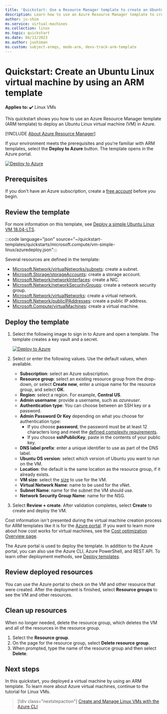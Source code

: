 ```yaml
---
title: 'Quickstart: Use a Resource Manager template to create an Ubuntu Linux VM'
description: Learn how to use an Azure Resource Manager template to create and deploy an Ubuntu Linux virtual machine with this quickstart.
author: ju-shim
ms.service: virtual-machines
ms.collection: linux
ms.topic: quickstart
ms.date: 04/13/2023
ms.author: jushiman
ms.custom: subject-armqs, mode-arm, devx-track-arm-template
---
```


# Quickstart: Create an Ubuntu Linux virtual machine by using an ARM template

**Applies to:** :heavy_check_mark: Linux VMs

This quickstart shows you how to use an Azure Resource Manager template (ARM template) to deploy an Ubuntu Linux virtual machine (VM) in Azure.

[!INCLUDE [About Azure Resource Manager](../../../includes/resource-manager-quickstart-introduction.md)]

If your environment meets the prerequisites and you're familiar with ARM templates, select the **Deploy to Azure** button. The template opens in the Azure portal.

[![Deploy to Azure](~/reusable-media/template-deployments/deploy-to-azure-button.svg)](https://portal.azure.com/#create/Microsoft.Template/uri/https%3a%2f%2fraw.githubusercontent.com%2fAzure%2fazure-quickstart-templates%2fmaster%2fquickstarts%2fmicrosoft.compute%2fvm-simple-linux%2fazuredeploy.json)

## Prerequisites

If you don't have an Azure subscription, create a [free account](https://azure.microsoft.com/free/?WT.mc_id=A261C142F) before you begin.

## Review the template

For more information on this template, see [Deploy a simple Ubuntu Linux VM 18.04-LTS](https://azure.microsoft.com/resources/templates/vm-simple-linux/).

:::code language="json" source="~/quickstart-templates/quickstarts/microsoft.compute/vm-simple-linux/azuredeploy.json":::

Several resources are defined in the template:

- [Microsoft.Network/virtualNetworks/subnets](/azure/templates/Microsoft.Network/virtualNetworks/subnets): create a subnet.
- [Microsoft.Storage/storageAccounts](/azure/templates/Microsoft.Storage/storageAccounts): create a storage account.
- [Microsoft.Network/networkInterfaces](/azure/templates/Microsoft.Network/networkInterfaces): create a NIC.
- [Microsoft.Network/networkSecurityGroups](/azure/templates/Microsoft.Network/networkSecurityGroups): create a network security group.
- [Microsoft.Network/virtualNetworks](/azure/templates/Microsoft.Network/virtualNetworks): create a virtual network.
- [Microsoft.Network/publicIPAddresses](/azure/templates/Microsoft.Network/publicIPAddresses): create a public IP address.
- [Microsoft.Compute/virtualMachines](/azure/templates/Microsoft.Compute/virtualMachines): create a virtual machine.

## Deploy the template

1. Select the following image to sign in to Azure and open a template. The template creates a key vault and a secret.

    [![Deploy to Azure](~/reusable-media/template-deployments/deploy-to-azure-button.svg)](https://portal.azure.com/#create/Microsoft.Template/uri/https%3a%2f%2fraw.githubusercontent.com%2fAzure%2fazure-quickstart-templates%2fmaster%2fquickstarts%2fmicrosoft.compute%2fvm-simple-linux%2fazuredeploy.json)

1. Select or enter the following values. Use the default values, when available.

    - **Subscription**: select an Azure subscription.
    - **Resource group**: select an existing resource group from the drop-down, or select **Create new**, enter a unique name for the resource group, and select **OK**.
    - **Region**: select a region. For example, **Central US**.
    - **Admin username**: provide a username, such as *azureuser*.
    - **Authentication type**: You can choose between an SSH key or a password.
    - **Admin Password Or Key** depending on what you choose for authentication type:
        - If you choose **password**, the password must be at least 12 characters long and meet the [defined complexity requirements](faq.yml#what-are-the-password-requirements-when-creating-a-vm-).
        - If you choose **sshPublicKey**, paste in the contents of your public key.
    - **DNS label prefix**: enter a unique identifier to use as part of the DNS label.
    - **Ubuntu OS version**: select which version of Ubuntu you want to run on the VM.
    - **Location**: the default is the same location as the resource group, if it already exists.
    - **VM size**: select the [size](../sizes.md) to use for the VM.
    - **Virtual Network Name**: name to be used for the vNet.
    - **Subnet Name**: name for the subnet the VM should use.
    - **Network Security Group Name**: name for the NSG.
1. Select **Review + create**. After validation completes, select **Create** to create and deploy the VM.

Cost information isn't presented during the virtual machine creation process for ARM templates like it is for the [Azure portal](quick-create-portal.md). If you want to learn more about how cost works for virtual machines, see the [Cost optimization Overview page](../plan-to-manage-costs.md).

The Azure portal is used to deploy the template. In addition to the Azure portal, you can also use the Azure CLI, Azure PowerShell, and REST API. To learn other deployment methods, see [Deploy templates](../../azure-resource-manager/templates/deploy-cli.md).

## Review deployed resources

You can use the Azure portal to check on the VM and other resource that were created. After the deployment is finished, select **Resource groups** to see the VM and other resources.

## Clean up resources

When no longer needed, delete the resource group, which deletes the VM and all of the resources in the resource group.

1. Select the **Resource group**.
1. On the page for the resource group, select **Delete resource group**.
1. When prompted, type the name of the resource group and then select **Delete**.

## Next steps

In this quickstart, you deployed a virtual machine by using an ARM template. To learn more about Azure virtual machines, continue to the tutorial for Linux VMs.

> [!div class="nextstepaction"]
> [Create and Manage Linux VMs with the Azure CLI](./tutorial-manage-vm.md)
